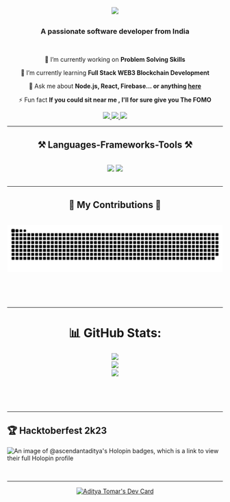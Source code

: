 

<h1 align="center">
    <img src="https://readme-typing-svg.herokuapp.com/?font=Righteous&size=35&center=true&vCenter=true&width=500&height=70&duration=4000&lines=Hi+There!+👋;+I'm+Aditya+Tomar!;" />
</h1>

<h3 align="center">A passionate software developer from India</h3>

<br/>

<div align="center">
 
 🔭 I’m currently working on **Problem Solving Skills**
 
 🌱 I’m currently learning **Full Stack WEB3 Blockchain Development**

💬 Ask me about **Node.js, React, Firebase... or anything [here](https://github.com/ascendantaditya/pfolio/issues)**

⚡ Fun fact **If you could sit near me , I'll for sure give you The FOMO**

 </div>
 
<div align="center"> 
  <a href="mailto:adityaacodes01@gmail.com">
    <img src="https://img.shields.io/badge/Gmail-333333?style=for-the-badge&logo=gmail&logoColor=red" />
  </a>
  <a href="https://in.linkedin.com/in/webdevaditya" target="_blank">
    <img src="https://img.shields.io/badge/LinkedIn-0077B5?style=for-the-badge&logo=linkedin&logoColor=white" target="_blank" />
  </a>
  <a href="https://ascendantaditya.github.io/pfolio/" target="_blank">
     <img src="https://img.shields.io/badge/Portfolio-FF5722?style=for-the-badge&logo=todoist&logoColor=white" target="_blank" /> <!-- sqlite, safari, google-chrome are other good icon options -->
  </a>
</div>

 <hr/>
 
<h2 align="center">⚒️ Languages-Frameworks-Tools ⚒️</h2>
<br/>
<div align="center">
    <img src="https://skillicons.dev/icons?i=react,nextjs,html,css,tailwind,opencv,figma,git,r" />
    <img src="https://skillicons.dev/icons?i=nodejs,python,javascript,typescript,express,linux,appwrite,java,kotlin,mysql,androidstudio" /><br>
</div>

<br/>
<hr/>

<div align="center">
  <h2>🐍 My Contributions 🐍</h2>
  <br>
  <img alt="snake eating my contributions" src="https://raw.githubusercontent.com/salesp07/salesp07/output/github-contribution-grid-snake.svg" />
  
  <br/><br/><br/>
</div>

<hr/>

<h1 align="center">📊 GitHub Stats:</h1>
<div align="center">
  <img src="https://github-readme-stats.vercel.app/api?username=ascendantaditya&theme=great-gatsby&hide_border=false&include_all_commits=false&count_private=false" />
  <br/>
  <img src="https://github-readme-streak-stats.herokuapp.com/?user=ascendantaditya&theme=great-gatsby&hide_border=false" />
  <br/>
  <img src="https://github-readme-stats.vercel.app/api/top-langs/?username=ascendantaditya&theme=great-gatsby&hide_border=false&include_all_commits=false&count_private=false&layout=compact" />
</div>

<br/><br/>
<br/>

<hr/>

## 🏆 Hacktoberfest 2k23
![An image of @ascendantaditya's Holopin badges, which is a link to view their full Holopin profile](https://holopin.me/ascendantaditya)

<br/>

<hr/>

<div style="text-align: center;">
  <a href="https://app.daily.dev/1dvlpr">
    <img src="https://api.daily.dev/devcards/v2/4gVFczLW4cEaTgenY0HnF.png?r=xk6&type=wide" width="652" alt="Aditya Tomar's Dev Card"/>
  </a>
</div>


